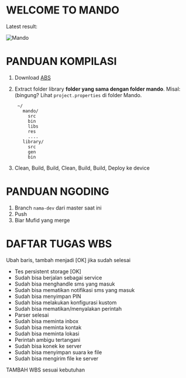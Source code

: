 # WELCOME TO MANDO

Latest result:

![Mando](http://mufid.github.io/images/post/mando.png)

# PANDUAN KOMPILASI

1. Download [ABS](https://github.com/JakeWharton/ActionBarSherlock/archive/4.2.0.zip)
2. Extract folder library **folder yang sama dengan folder mando**. Misal: (bingung? Lihat `project.properties` di folder Mando.

		~/
          mando/
		    src
		    bin
		    libs
		    res
		    ....
		  library/
		    src
		    gen
		    bin
3. Clean, Build, Build, Clean, Build, Build, Deploy ke device

# PANDUAN NGODING

1. Branch `nama-dev` dari master saat ini
2. Push
3. Biar Mufid yang merge

# DAFTAR TUGAS WBS

Ubah baris, tambah menjadi [OK] jika sudah selesai

- Tes persistent storage [OK]
- Sudah bisa berjalan sebagai service
- Sudah bisa menghandle sms yang masuk
- Sudah bisa mematikan notifikasi sms yang masuk
- Sudah bisa menyimpan PIN
- Sudah bisa melakukan konfigurasi kustom
- Sudah bisa mematikan/menyalakan perintah
- Parser selesai
- Sudah bisa meminta inbox
- Sudah bisa meminta kontak
- Sudah bisa meminta lokasi
- Perintah ambigu tertangani
- Sudah bisa konek ke server
- Sudah bisa menyimpan suara ke file
- Sudah bisa mengirim file ke server

TAMBAH WBS sesuai kebutuhan